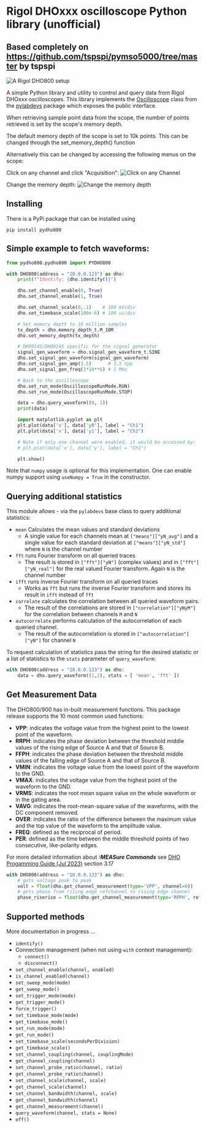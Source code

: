 # Rigol DHOxxx oscilloscope Python library (unofficial)
## Based completely on https://github.com/tspspi/pymso5000/tree/master by tspspi

![A Rigol DHO800 setup](/doc/dhophoto.jpg)

A simple Python library and utility to control and query data from
Rigol DHOxxx oscilloscopes. This library implements the [Oscilloscope](https://github.com/tspspi/pylabdevs/blob/master/src/labdevices/oscilloscope.py) class from
the [pylabdevs](https://github.com/tspspi/pylabdevs) package which
exposes the public interface.

When retrieving sample point data from the scope, the number of points retrieved is set by the scope's memory depth. 

The default memory depth of the scope is set to 10k points. 
This can be changed through the set_memory_depth() function

Alternatively this can be changed by accessing the following menus on the scope:

Click on any channel and click "Acquisition":
![Click on any Channel](/doc/dho800_aq1.jpg)

Change the memory depth:
![Change the memory depth](/doc/dho800_aq2.jpg)

## Installing 

There is a PyPi package that can be installed using

```
pip install pydho800
```

## Simple example to fetch waveforms:

```python
from pydho800.pydho800 import PYDHO800

with DHO800(address = "10.0.0.123") as dho:
    print(f"Identify: {dho.identify()}")

    dho.set_channel_enable(0, True)
    dho.set_channel_enable(1, True)

    dho.set_channel_scale(0,.1)    # 100 mV/div
    dho.set_timebase_scale(100e-6) # 100 us/div

    # Set memory depth to 10 million samples
    tx_depth = dho.memory_depth_t.M_10M
    dho.set_memory_depth(tx_depth)

    # DHO914S/DHO924S specific for the signal generator
    signal_gen_waveform = dho.signal_gen_waveform_t.SINE
    dho.set_signal_gen_waveform(signal_gen_waveform)
    dho.set_signal_gen_amp(3.5)      # 3.5 Vpp
    dho.set_signal_gen_freq(1*10**6) # 1 MHz

    # Back to the oscilloscope
    dho.set_run_mode(OscilloscopeRunMode.RUN)
    dho.set_run_mode(OscilloscopeRunMode.STOP)

    data = dho.query_waveform((0, 1))
    print(data)

    import matplotlib.pyplot as plt
    plt.plot(data['x'], data['y0'], label = "Ch1")
    plt.plot(data['x'], data['y1'], label = "Ch2")

    # Note if only one channel were enabled, it would be accessed by:
    # plt.plot(data['x'], data['y'], label = "Ch1")

    plt.show()
```

Note that ```numpy``` usage is optional for this implementation.
One can enable numpy support using ```useNumpy = True``` in the
constructor.

## Querying additional statistics

This module allows - via the ```pylabdevs``` base class to query
additional statistics:

* ```mean``` Calculates the mean values and standard deviations
   * A single value for each channels mean at ```["means"]["yN_avg"]```
     and a single value for each standard deviation at ```["means"]["yN_std"]```
     where ```N``` is the channel number
* ```fft``` runs Fourier transform on all queried traces
   * The result is stored in ```["fft"]["yN"]``` (complex values) and
     in ```["fft"]["yN_real"]``` for the real valued Fourier transform.
     Again ```N``` is the channel number
* ```ifft``` runs inverse Fourier transform on all queried traces
   * Works as ```fft``` but runs the inverse Fourier transform and stores
     its result in ```ifft``` instead of ```fft```
* ```correlate``` calculates the correlation between all queried
  waveform pairs.
   * The result of the correlations are stored in ```["correlation"]["yNyM"]```
     for the correlation between channels ```M``` and ```N```
* ```autocorrelate``` performs calculation of the autocorrelation of each
  queried channel.
   * The result of the autocorrelation is stored in ```["autocorrelation"]["yN"]```
     for channel ```N```

To request calculation of statistics pass the string for the
desired statistic or a list of statistics to the ```stats```
parameter of ```query_waveform```:

```python
with DHO800(address = "10.0.0.123") as dho:
    data = dho.query_waveform((1,2), stats = [ 'mean', 'fft' ])
```


## Get Measurement Data
The DHO800/900 has in-built measurement functions.
This package release supports the 10 most common used functions:

* **VPP**: indicates the voltage value from the highest point to the lowest point of the waveform.
* **RRPH**: indicates the phase deviation between the threshold middle values of the rising edge of Source A and that of Source B.
* **FFPH**: indicates the phase deviation between the threshold middle values of the falling edge of Source A and that of Source B.
* **VMIN**: indicates the voltage value from the lowest point of the waveform to the GND.
* **VMAX**: indicates the voltage value from the highest point of the waveform to the GND.
* **VRMS**: indicates the root mean square value on the whole waveform or in the gating area.
* **VAVG**: indicates the root-mean-square value of the waveforms, with the DC component removed.
* **OVER**: indicates the ratio of the difference between the maximum value and the top value of the waveform to the amplitude value.
* **FREQ**: defined as the reciprocal of period.
* **PER**: defined as the time between the middle threshold points of two consecutive, like-polarity edges.

For more detailed information about ***:MEASure Commands*** see [DHO Progamming Guide (Jul 2023)](/doc/rigol_dho800_900_prog_man.pdf) section 3.17

```python
with DHO800(address = "10.0.0.123") as dho:
    # gets voltage peak to peak
    volt = float(dho.get_channel_measurement(type='VPP', channel=0))
    # gets phase from rising edge refchannel to rising edge channel
    phase_riserise = float(dho.get_channel_measurement(type='RRPH', refchannel=0 ,channel=1))
```

## Supported methods

More documentation in progress ...

* ```identify()```
* Connection management (when not using ```with``` context management):
   * ```connect()```
   * ```disconnect()```
* ```set_channel_enable(channel, enabled)```
* ```is_channel_enabled(channel)```
* ```set_sweep_mode(mode)```
* ```get_sweep_mode()```
* ```set_trigger_mode(mode)```
* ```get_trigger_mode()```
* ```force_trigger()```
* ```set_timebase_mode(mode)```
* ```get_timebase_mode()```
* ```set_run_mode(mode)```
* ```get_run_mode()```
* ```set_timebase_scale(secondsPerDivision)```
* ```get_timebase_scale()```
* ```set_channel_coupling(channel, couplingMode)```
* ```get_channel_coupling(channel)```
* ```set_channel_probe_ratio(channel, ratio)```
* ```get_channel_probe_ratio(channel)```
* ```set_channel_scale(channel, scale)```
* ```get_channel_scale(channel)```
* ```set_channel_bandwidth(channel, scale)```
* ```get_channel_bandwidth(channel)```
* ```get_channel_measurement(channel)```
* ```query_waveform(channel, stats = None)```
* ```off()```


